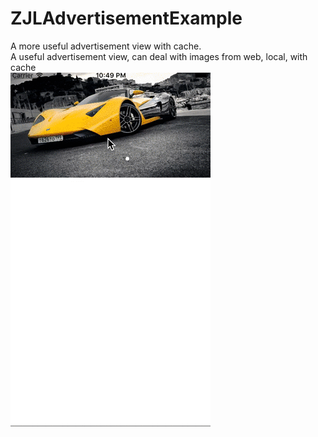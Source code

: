 # ZJLAdvertisementExample
A more useful advertisement view with cache.  
A useful advertisement view, can deal with images from web, local, with cache  
![Alt text](/advertise.gif?raw=true "screen shot") 
